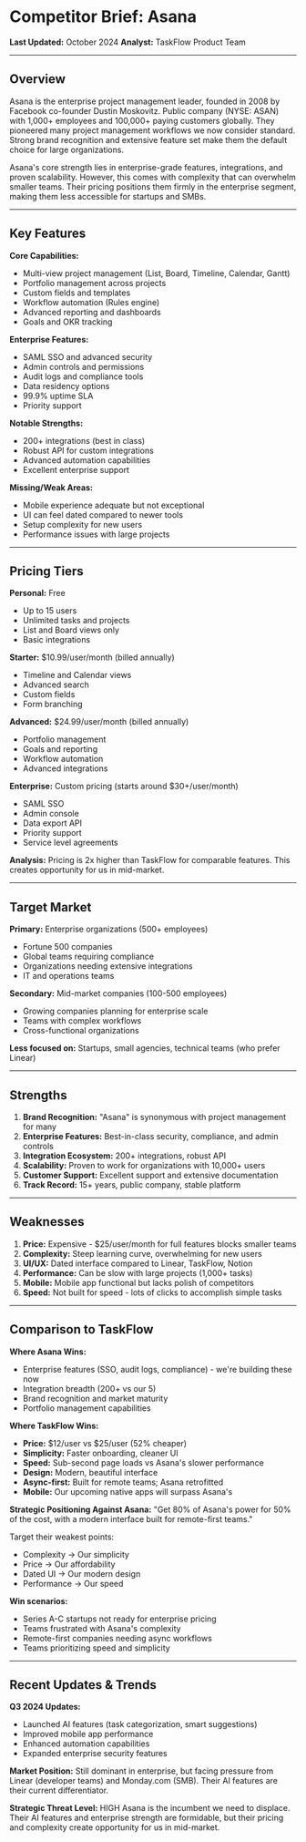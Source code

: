 # Competitor Brief: Asana

**Last Updated:** October 2024
**Analyst:** TaskFlow Product Team

---

## Overview

Asana is the enterprise project management leader, founded in 2008 by Facebook co-founder Dustin Moskovitz. Public company (NYSE: ASAN) with 1,000+ employees and 100,000+ paying customers globally. They pioneered many project management workflows we now consider standard. Strong brand recognition and extensive feature set make them the default choice for large organizations.

Asana's core strength lies in enterprise-grade features, integrations, and proven scalability. However, this comes with complexity that can overwhelm smaller teams. Their pricing positions them firmly in the enterprise segment, making them less accessible for startups and SMBs.

---

## Key Features

**Core Capabilities:**
- Multi-view project management (List, Board, Timeline, Calendar, Gantt)
- Portfolio management across projects
- Custom fields and templates
- Workflow automation (Rules engine)
- Advanced reporting and dashboards
- Goals and OKR tracking

**Enterprise Features:**
- SAML SSO and advanced security
- Admin controls and permissions
- Audit logs and compliance tools
- Data residency options
- 99.9% uptime SLA
- Priority support

**Notable Strengths:**
- 200+ integrations (best in class)
- Robust API for custom integrations
- Advanced automation capabilities
- Excellent enterprise support

**Missing/Weak Areas:**
- Mobile experience adequate but not exceptional
- UI can feel dated compared to newer tools
- Setup complexity for new users
- Performance issues with large projects

---

## Pricing Tiers

**Personal:** Free
- Up to 15 users
- Unlimited tasks and projects
- List and Board views only
- Basic integrations

**Starter:** $10.99/user/month (billed annually)
- Timeline and Calendar views
- Advanced search
- Custom fields
- Form branching

**Advanced:** $24.99/user/month (billed annually)
- Portfolio management
- Goals and reporting
- Workflow automation
- Advanced integrations

**Enterprise:** Custom pricing (starts around $30+/user/month)
- SAML SSO
- Admin console
- Data export API
- Priority support
- Service level agreements

**Analysis:** Pricing is 2x higher than TaskFlow for comparable features. This creates opportunity for us in mid-market.

---

## Target Market

**Primary:** Enterprise organizations (500+ employees)
- Fortune 500 companies
- Global teams requiring compliance
- Organizations needing extensive integrations
- IT and operations teams

**Secondary:** Mid-market companies (100-500 employees)
- Growing companies planning for enterprise scale
- Teams with complex workflows
- Cross-functional organizations

**Less focused on:** Startups, small agencies, technical teams (who prefer Linear)

---

## Strengths

1. **Brand Recognition:** "Asana" is synonymous with project management for many
2. **Enterprise Features:** Best-in-class security, compliance, and admin controls
3. **Integration Ecosystem:** 200+ integrations, robust API
4. **Scalability:** Proven to work for organizations with 10,000+ users
5. **Customer Support:** Excellent support and extensive documentation
6. **Track Record:** 15+ years, public company, stable platform

---

## Weaknesses

1. **Price:** Expensive - $25/user/month for full features blocks smaller teams
2. **Complexity:** Steep learning curve, overwhelming for new users
3. **UI/UX:** Dated interface compared to Linear, TaskFlow, Notion
4. **Performance:** Can be slow with large projects (1,000+ tasks)
5. **Mobile:** Mobile app functional but lacks polish of competitors
6. **Speed:** Not built for speed - lots of clicks to accomplish simple tasks

---

## Comparison to TaskFlow

**Where Asana Wins:**
- Enterprise features (SSO, audit logs, compliance) - we're building these now
- Integration breadth (200+ vs our 5)
- Brand recognition and market maturity
- Portfolio management capabilities

**Where TaskFlow Wins:**
- **Price:** $12/user vs $25/user (52% cheaper)
- **Simplicity:** Faster onboarding, cleaner UI
- **Speed:** Sub-second page loads vs Asana's slower performance
- **Design:** Modern, beautiful interface
- **Async-first:** Built for remote teams; Asana retrofitted
- **Mobile:** Our upcoming native apps will surpass Asana's

**Strategic Positioning Against Asana:**
"Get 80% of Asana's power for 50% of the cost, with a modern interface built for remote-first teams."

Target their weakest points:
- Complexity → Our simplicity
- Price → Our affordability
- Dated UI → Our modern design
- Performance → Our speed

**Win scenarios:**
- Series A-C startups not ready for enterprise pricing
- Teams frustrated with Asana's complexity
- Remote-first companies needing async workflows
- Teams prioritizing speed and simplicity

---

## Recent Updates & Trends

**Q3 2024 Updates:**
- Launched AI features (task categorization, smart suggestions)
- Improved mobile app performance
- Enhanced automation capabilities
- Expanded enterprise security features

**Market Position:**
Still dominant in enterprise, but facing pressure from Linear (developer teams) and Monday.com (SMB). Their AI features are their current differentiator.

**Strategic Threat Level:** HIGH
Asana is the incumbent we need to displace. Their AI features and enterprise strength are formidable, but their pricing and complexity create opportunity for us in mid-market.
